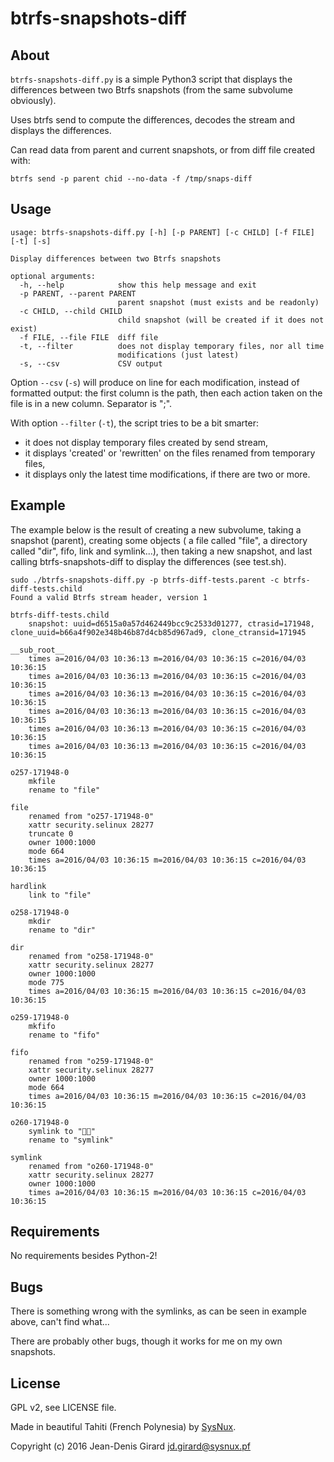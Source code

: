 btrfs-snapshots-diff
====================

About
-----
`btrfs-snapshots-diff.py` is a simple Python3 script that displays the differences
between two Btrfs snapshots (from the same subvolume obviously).

Uses btrfs send to compute the differences, decodes the stream and
displays the differences.

Can read data from parent and current snapshots, or from diff file created with:

`btrfs send -p parent chid --no-data -f /tmp/snaps-diff`

Usage
-----

    usage: btrfs-snapshots-diff.py [-h] [-p PARENT] [-c CHILD] [-f FILE] [-t] [-s]

    Display differences between two Btrfs snapshots

    optional arguments:
      -h, --help            show this help message and exit
      -p PARENT, --parent PARENT
                            parent snapshot (must exists and be readonly)
      -c CHILD, --child CHILD
                            child snapshot (will be created if it does not exist)
      -f FILE, --file FILE  diff file
      -t, --filter          does not display temporary files, nor all time
                            modifications (just latest)
      -s, --csv             CSV output

Option `--csv` (`-s`) will produce on line for each modification, instead of
formatted output: the first column is the path, then each action taken on the
file is in a new column. Separator is ";".

With option `--filter` (`-t`), the script tries to be a bit smarter:
 * it does not display temporary files created by send stream,
 * it displays 'created' or 'rewritten' on the files renamed from temporary files,
 * it displays only the latest time modifications, if there are two or more.

Example
-------
The example below is the result of creating a new subvolume, taking a
snapshot (parent), creating some objects ( a file called "file", a
directory called "dir", fifo, link and symlink...), then taking a new snapshot,
and last calling btrfs-snapshots-diff to display the differences (see test.sh).

    sudo ./btrfs-snapshots-diff.py -p btrfs-diff-tests.parent -c btrfs-diff-tests.child
    Found a valid Btrfs stream header, version 1

    btrfs-diff-tests.child
    	snapshot: uuid=d6515a0a57d462449bcc9c2533d01277, ctrasid=171948, clone_uuid=b66a4f902e348b46b87d4cb85d967ad9, clone_ctransid=171945

    __sub_root__
    	times a=2016/04/03 10:36:13 m=2016/04/03 10:36:15 c=2016/04/03 10:36:15
    	times a=2016/04/03 10:36:13 m=2016/04/03 10:36:15 c=2016/04/03 10:36:15
    	times a=2016/04/03 10:36:13 m=2016/04/03 10:36:15 c=2016/04/03 10:36:15
    	times a=2016/04/03 10:36:13 m=2016/04/03 10:36:15 c=2016/04/03 10:36:15
    	times a=2016/04/03 10:36:13 m=2016/04/03 10:36:15 c=2016/04/03 10:36:15
    	times a=2016/04/03 10:36:13 m=2016/04/03 10:36:15 c=2016/04/03 10:36:15

    o257-171948-0
    	mkfile
    	rename to "file"

    file
    	renamed from "o257-171948-0"
    	xattr security.selinux 28277
    	truncate 0
    	owner 1000:1000
    	mode 664
    	times a=2016/04/03 10:36:15 m=2016/04/03 10:36:15 c=2016/04/03 10:36:15

    hardlink
    	link to "file"

    o258-171948-0
    	mkdir
    	rename to "dir"

    dir
    	renamed from "o258-171948-0"
    	xattr security.selinux 28277
    	owner 1000:1000
    	mode 775
    	times a=2016/04/03 10:36:15 m=2016/04/03 10:36:15 c=2016/04/03 10:36:15

    o259-171948-0
    	mkfifo
    	rename to "fifo"

    fifo
    	renamed from "o259-171948-0"
    	xattr security.selinux 28277
    	owner 1000:1000
    	mode 664
    	times a=2016/04/03 10:36:15 m=2016/04/03 10:36:15 c=2016/04/03 10:36:15

    o260-171948-0
    	symlink to "      "
    	rename to "symlink"

    symlink
    	renamed from "o260-171948-0"
    	xattr security.selinux 28277
    	owner 1000:1000
    	times a=2016/04/03 10:36:15 m=2016/04/03 10:36:15 c=2016/04/03 10:36:15

Requirements
------------
No requirements besides Python-2!

Bugs
----
There is something wrong with the symlinks, as can be seen in example above,
can't find what...

There are probably other bugs, though it works for me on my own snapshots.


License
-------
GPL v2, see LICENSE file.

Made in beautiful Tahiti (French Polynesia) by [SysNux](http://www.sysnux.pf/ "Systèmes Linux en Polynésie française").

Copyright (c) 2016 Jean-Denis Girard <jd.girard@sysnux.pf>
